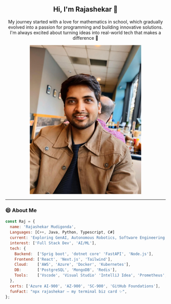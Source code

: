 <h2 align="center">Hi, I'm Rajashekar 👋</h2>

<p align="center">
  My journey started with a love for mathematics in school, which gradually evolved into a passion for programming and building innovative solutions.<br>
  I'm always excited about turning ideas into real-world tech that makes a difference 🚀
</p>

<p align="center">
  <img src="Raj.jpg" width="350" height="auto" alt="Rajashekar Mudigonda photo" />
</p>

---

### 😄 About Me

```javascript
const Raj = {
  name: 'Rajashekar Mudigonda',
  Languages: [C++, Java, Python, Typescript, C#]
  current: 'Exploring GenAI, Autonomous Robotics, Software Engineering',
  interest: ['Full Stack Dev', 'AI/ML'],
  tech: {
    Backend:  ['Sprig boot', 'dotnet core' 'FastAPI', 'Node.js'],
    Frontend: ['React', 'Next.js', 'Tailwind'],
    Cloud:    ['AWS', 'Azure', 'Docker', 'Kubernetes'],
    DB:       ['PostgreSQL', 'MongoDB', 'Redis'],
    Tools:    ['Vscode', 'Visual Studio' 'IntelliJ Idea', 'Prometheus', 'GitHub Actions', 'RabbitMQ'],
  },
  certs: ['Azure AI-900', 'AZ-900', 'SC-900', 'GitHub Foundations'],
  funFact: "npx rajashekar — my terminal biz card ✨",
};
